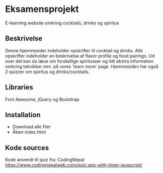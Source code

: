 # Eksamensprojekt
E-learning website omkring cocktails, drinks og spiritus

## Beskrivelse
Denne hjemmesider indeholder opskrifter til cocktail og drinks. Alle opskrifter indeholder en beskrivelse af flavor profile og food pairings. Ud over det kan du læse om forskellige spiritusser og lidt ekstra information omkring teknikker mm. på vores 'learn more' page. 
Hjemmesiden har også 2 quizzer om spiritus og drinks/cocktails. 

## Libraries
Font Awesome, jQuery og Bootstrap

## Installation
- Download alle filer
- Åben index.html

## Kode sources
Kode anvendt til quiz fra:
CodingNepal
https://www.codingnepalweb.com/quiz-app-with-timer-javascript/

